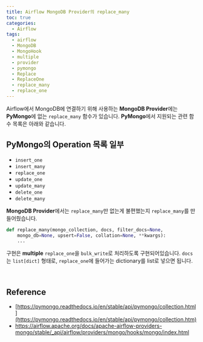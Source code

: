 ```yaml
---
title: Airflow MongoDB Provider의 replace_many
toc: true
categories:
  - Airflow
tags:
  - airflow
  - MongoDB
  - MongoHook
  - multiple
  - provider
  - pymongo
  - Replace
  - ReplaceOne
  - replace_many
  - replace_one
---
```


Airflow에서 MongoDB에 연결하기 위해 사용하는 **MongoDB Provider**에는 **PyMongo**에 없는 `replace_many` 함수가 있습니다. **PyMongo**에서 지원되는 관련 함수 목록은 아래와 같습니다.

## **PyMongo의 Operation 목록 일부**

* `insert_one`
* `insert_many`
* `replace_one`
* `update_one`
* `update_many`
* `delete_one`
* `delete_many`

**MongoDB Provider**에서는 `replace_many`만 없는게 불편했는지 `replace_many`를 만들어줬습니다. 

```python
def replace_many(mongo_collection, docs, filter_docs=None,
    mongo_db=None, upsert=False, collation=None, **kwargs):
	...
```

구현은 **multiple** `replace_one`을 `bulk_write`로 처리하도록 구현되어있습니다. `docs`는 `list[dict]` 형태로, `replace_one`에 들어가는 dictionary를 list로 넣으면 됩니다.

<br>

## **Reference**

- [https://pymongo.readthedocs.io/en/stable/api/pymongo/collection.html](https://pymongo.readthedocs.io/en/stable/api/pymongo/collection.htm)
- <https://airflow.apache.org/docs/apache-airflow-providers-mongo/stable/_api/airflow/providers/mongo/hooks/mongo/index.html>


 

